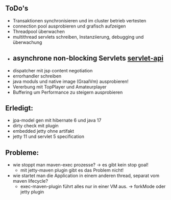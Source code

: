 ## ToDo's

- Transaktionen synchronisieren und im cluster betrieb vertesten
- connection pool ausprobieren und grafisch aufzeigen
- Threadpool überwachen
- multithread servlets schreiben, Instanziierung, debugging und überwachung
- asynchrone non-blocking Servlets [servlet-api](https://jakarta.ee/specifications/servlet/5.0/jakarta-servlet-spec-5.0#asynchronous-processing)
  - 
- dispatcher mit jsp content negotiation
- errorhandler schreiben
- java moduls und native image (GraalVm) ausprobieren!
- Vererbung mit TopPlayer und Amateurplayer
- Buffering um Performance zu steigern ausprobieren


## Erledigt:

- jpa-model gen mit hibernate 6 und java 17
- dirty check mit plugin
- embedded jetty ohne artifakt
- jetty 11 und servlet 5 specification



## Probleme:
- wie stoppt man maven-exec prozesse? -> es gibt kein stop goal!
  - mit jetty-maven plugin gibt es das Problem nicht!
- wie startet man die Application in einem anderen thread, separat vom maven lifecycle?
  - exec-maven-plugin führt alles nur in einer VM aus. -> forkMode oder jetty plugin